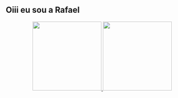 ## Oiii eu sou a Rafael

<div align="center">
  <a href="https://github.com/RafaelMendonca23">
  <img height="180em" src="https://github-readme-stats.vercel.app/api?username=RafaelMendonca23&show_icons=true&theme=dark&include_all_commits=true&count_private=true"/>
  <img height="180em" src="https://github-readme-stats.vercel.app/api/top-langs/?username=RafaelMendonca23&layout=compact&langs_count=7&theme=dracula"/>
</div>
